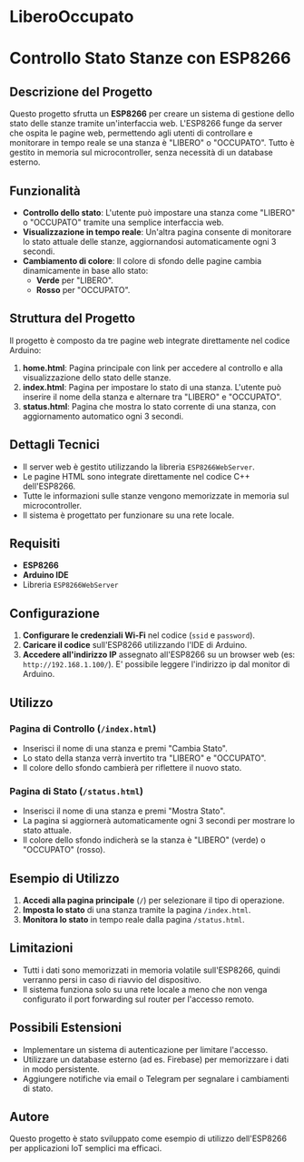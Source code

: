 # LiberoOccupato

# Controllo Stato Stanze con ESP8266

## Descrizione del Progetto
Questo progetto sfrutta un **ESP8266** per creare un sistema di gestione dello stato delle stanze tramite un'interfaccia web. L'ESP8266 funge da server che ospita le pagine web, permettendo agli utenti di controllare e monitorare in tempo reale se una stanza è "LIBERO" o "OCCUPATO". Tutto è gestito in memoria sul microcontroller, senza necessità di un database esterno.

## Funzionalità
- **Controllo dello stato**: L'utente può impostare una stanza come "LIBERO" o "OCCUPATO" tramite una semplice interfaccia web.
- **Visualizzazione in tempo reale**: Un'altra pagina consente di monitorare lo stato attuale delle stanze, aggiornandosi automaticamente ogni 3 secondi.
- **Cambiamento di colore**: Il colore di sfondo delle pagine cambia dinamicamente in base allo stato:
  - **Verde** per "LIBERO".
  - **Rosso** per "OCCUPATO".

## Struttura del Progetto
Il progetto è composto da tre pagine web integrate direttamente nel codice Arduino:
1. **home.html**: Pagina principale con link per accedere al controllo e alla visualizzazione dello stato delle stanze.
2. **index.html**: Pagina per impostare lo stato di una stanza. L'utente può inserire il nome della stanza e alternare tra "LIBERO" e "OCCUPATO".
3. **status.html**: Pagina che mostra lo stato corrente di una stanza, con aggiornamento automatico ogni 3 secondi.

## Dettagli Tecnici
- Il server web è gestito utilizzando la libreria `ESP8266WebServer`.
- Le pagine HTML sono integrate direttamente nel codice C++ dell'ESP8266.
- Tutte le informazioni sulle stanze vengono memorizzate in memoria sul microcontroller.
- Il sistema è progettato per funzionare su una rete locale.

## Requisiti
- **ESP8266**
- **Arduino IDE**
- Libreria `ESP8266WebServer`

## Configurazione
1. **Configurare le credenziali Wi-Fi** nel codice (`ssid` e `password`).
2. **Caricare il codice** sull'ESP8266 utilizzando l'IDE di Arduino.
3. **Accedere all'indirizzo IP** assegnato all'ESP8266 su un browser web (es: `http://192.168.1.100/`). E' possibile leggere l'indirizzo ip dal monitor di Arduino.

## Utilizzo
### Pagina di Controllo (`/index.html`)
- Inserisci il nome di una stanza e premi "Cambia Stato".
- Lo stato della stanza verrà invertito tra "LIBERO" e "OCCUPATO".
- Il colore dello sfondo cambierà per riflettere il nuovo stato.

### Pagina di Stato (`/status.html`)
- Inserisci il nome di una stanza e premi "Mostra Stato".
- La pagina si aggiornerà automaticamente ogni 3 secondi per mostrare lo stato attuale.
- Il colore dello sfondo indicherà se la stanza è "LIBERO" (verde) o "OCCUPATO" (rosso).

## Esempio di Utilizzo
1. **Accedi alla pagina principale** (`/`) per selezionare il tipo di operazione.
2. **Imposta lo stato** di una stanza tramite la pagina `/index.html`.
3. **Monitora lo stato** in tempo reale dalla pagina `/status.html`.

## Limitazioni
- Tutti i dati sono memorizzati in memoria volatile sull'ESP8266, quindi verranno persi in caso di riavvio del dispositivo.
- Il sistema funziona solo su una rete locale a meno che non venga configurato il port forwarding sul router per l'accesso remoto.

## Possibili Estensioni
- Implementare un sistema di autenticazione per limitare l'accesso.
- Utilizzare un database esterno (ad es. Firebase) per memorizzare i dati in modo persistente.
- Aggiungere notifiche via email o Telegram per segnalare i cambiamenti di stato.

## Autore
Questo progetto è stato sviluppato come esempio di utilizzo dell'ESP8266 per applicazioni IoT semplici ma efficaci.

